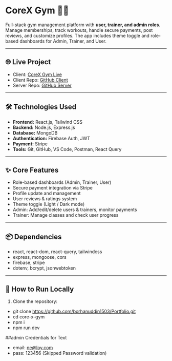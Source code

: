 # CoreX Gym 🏋️‍♂️

Full-stack gym management platform with **user, trainer, and admin roles**. Manage memberships, track workouts, handle secure payments, post reviews, and customize profiles. The app includes theme toggle and role-based dashboards for Admin, Trainer, and User.

---

## 🌐 Live Project

- Client: [CoreX Gym Live](https://core-x-gym.netlify.app)  
- Client Repo: [GitHub Client](https://github.com/borhanuddin1503/core-x-gym)  
- Server Repo: [GitHub Server](https://github.com/borhanuddin1503/core-x-server)  

---

## 🛠 Technologies Used

- **Frontend:** React.js, Tailwind CSS  
- **Backend:** Node.js, Express.js  
- **Database:** MongoDB  
- **Authentication:** Firebase Auth, JWT  
- **Payment:** Stripe  
- **Tools:** Git, GitHub, VS Code, Postman, React Query  

---

## ✨ Core Features

- Role-based dashboards (Admin, Trainer, User)  
- Secure payment integration via Stripe  
- Profile update and management  
- User reviews & ratings system  
- Theme toggle (Light / Dark mode)  
- Admin: Add/edit/delete users & trainers, monitor payments  
- Trainer: Manage classes and check user progress  

---

## 📦 Dependencies

- react, react-dom, react-query, tailwindcss  
- express, mongoose, cors  
- firebase, stripe  
- dotenv, bcrypt, jsonwebtoken  

---

## 🚀 How to Run Locally

1. Clone the repository:
- git clone https://github.com/borhanuddin1503/Portfolio.git
- cd core-x-gym
- npm i
- npm run dev


##admin Credentials for Text
- email: ne@loy.com
- pass: 123456 (Skipped Password validation)

